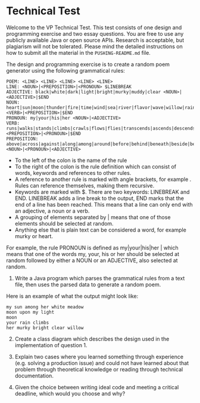 Technical Test
==============

Welcome to the VP Technical Test. This test consists of one design and programming exercise and two essay questions. You are free to use any publicly available Java or open source APIs. Research is acceptable, but plagiarism will not be tolerated. Please mind the detailed instructions on how to submit all the material in the `PUSHING-README.md` file.

The design and programming exercise is to create a random poem generator using the following grammatical rules:

	POEM: <LINE> <LINE> <LINE> <LINE> <LINE>
	LINE: <NOUN>|<PREPOSITION>|<PRONOUN> $LINEBREAK
	ADJECTIVE: black|white|dark|light|bright|murky|muddy|clear <NOUN>|<ADJECTIVE>|$END
	NOUN: heart|sun|moon|thunder|fire|time|wind|sea|river|flavor|wave|willow|rain|tree|flower|field|meadow|pasture|harvest|water|father|mother|brother|sister <VERB>|<PREPOSITION>|$END
	PRONOUN: my|your|his|her <NOUN>|<ADJECTIVE>
 	VERB: runs|walks|stands|climbs|crawls|flows|flies|transcends|ascends|descends|sinks <PREPOSITION>|<PRONOUN>|$END
 	PREPOSITION: above|across|against|along|among|around|before|behind|beneath|beside|between|beyond|during|inside|onto|outside|under|underneath|upon|with|without|through <NOUN>|<PRONOUN>|<ADJECTIVE>
 	

- To the left of the colon is the name of the rule
- To the right of the colon is the rule definition which can consist of words, keywords and references to other rules.
- A reference to another rule is marked with angle brackets, for example <NOUN>. Rules can reference themselves, making them recursive.
- Keywords are marked with $. There are two keywords: LINEBREAK and END. LINEBREAK adds a line break to the output, END marks that the end of a line has been reached. This means that a line can only end with an adjective, a noun or a verb.
- A grouping of elements separated by | means that one of those elements should be selected at random.
- Anything else that is plain text can be considered a word, for example  murky or  heart.


For example, the rule PRONOUN is defined as my|your|his|her <NOUN>|<ADJECTIVE> which means that one of the words my, your, his or her should be selected at random followed by either a NOUN or an ADJECTIVE, also selected at random.

1)  Write a Java program which parses the grammatical rules from a text file, then uses the parsed data to generate a random poem. 

Here is an example of what the output might look like:

	my sun among her white meadow
	moon upon my light
	moon
	your rain climbs
	her murky bright clear willow

2)  Create a class diagram which describes the design used in the implementation of question 1.

3)  Explain two cases where you learned something through experience (e.g. solving a production issue) and could not have learned about that problem through theoretical knowledge or reading through technical documentation.

4)  Given the choice between writing ideal code and meeting a critical deadline, which would you choose and why?
